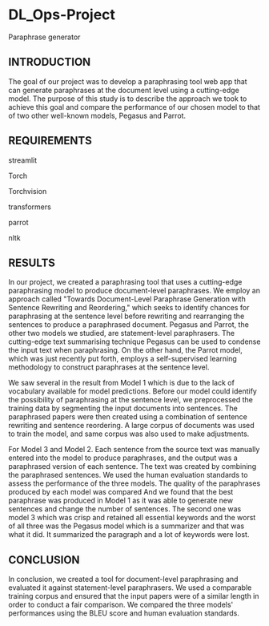 # DL_Ops-Project
Paraphrase generator


## INTRODUCTION
The goal of our project was to develop a paraphrasing tool web app that can generate paraphrases at the document level using a cutting-edge model. The purpose of this study is to describe the approach we took to achieve this goal and compare the performance of our chosen model to that of two other well-known models, Pegasus and Parrot.

## REQUIREMENTS

streamlit

Torch 

Torchvision

transformers

parrot

nltk

## RESULTS
In our project, we created a paraphrasing tool that uses a cutting-edge paraphrasing model to produce document-level paraphrases. We employ an approach called "Towards Document-Level Paraphrase Generation with Sentence Rewriting and Reordering," which seeks to identify chances for paraphrasing at the sentence level before rewriting and rearranging the sentences to produce a paraphrased document.
Pegasus and Parrot, the other two models we studied, are statement-level paraphrasers. The cutting-edge text summarising technique Pegasus can be used to condense the input text when paraphrasing. On the other hand, the Parrot model, which was just recently put forth, employs a self-supervised learning methodology to construct paraphrases at the sentence level.

We saw several <unk> in the result from Model 1 which is due to the lack of vocabulary available for model predictions.
Before our model could identify the possibility of paraphrasing at the sentence level, we preprocessed the training data by segmenting the input documents into sentences. The paraphrased papers were then created using a combination of sentence rewriting and sentence reordering. A large corpus of documents was used to train the model, and same corpus was also used to make adjustments.

For Model 3 and Model 2. Each sentence from the source text was manually entered into the model to produce paraphrases, and the output was a paraphrased version of each sentence. The text was created by combining the paraphrased sentences.
We used the human evaluation standards to assess the performance of the three models. The quality of the paraphrases produced by each model was compared 
And we found that the best paraphrase was produced in Model 1 as it was able to generate new sentences and change the number of sentences. The second one was model 3 which was crisp and retained all essential keywords and the worst of all three was the Pegasus model which is a summarizer and that was what it did. It summarized the paragraph and a lot of keywords were lost.


## CONCLUSION
In conclusion, we created a tool for document-level paraphrasing and evaluated it against statement-level paraphrasers. We used a comparable training corpus and ensured that the input papers were of a similar length in order to conduct a fair comparison. We compared the three models' performances using the BLEU score and human evaluation standards.
  
  
